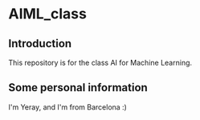 # AIML_class

## Introduction

This repository is for the class AI for Machine Learning.


## Some personal information

I'm  Yeray, and I'm from Barcelona :)
